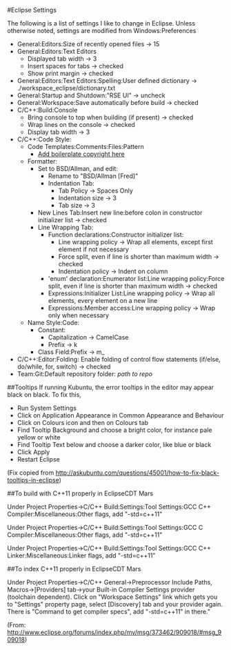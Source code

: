 #Eclipse Settings

The following is a list of settings I like to change in Eclipse. Unless otherwise noted, settings are modified from Windows:Preferences
- General:Editors:Size of recently opened files -> 15
- General:Editors:Text Editors
  - Displayed tab width -> 3
  - Insert spaces for tabs -> checked
  - Show print margin -> checked
- General:Editors:Text Editors:Spelling:User defined dictionary -> ./workspace_eclipse/dictionary.txt
- General:Startup and Shutdown:"RSE UI" -> uncheck
- General:Workspace:Save automatically before build -> checked
- C/C++:Build:Console
  - Bring console to top when building (if present) -> checked
  - Wrap lines on the console -> checked
  - Display tab width -> 3
- C/C++:Code Style: 
  - Code Templates:Comments:Files:Pattern
    - [Add boilerplate copyright here](https://raw.githubusercontent.com/fsziegler/Configurations/master/EclipseCopyright.txt)
  - Formatter:
    - Set to BSD/Allman, and edit:
      - Rename to "BSD/Allman [Fred]"
      - Indentation Tab:
        - Tab Policy -> Spaces Only
        - Indentation size -> 3
        - Tab size -> 3
    - New Lines Tab:Insert new line:before colon in constructor initializer list -> checked
    - Line Wrapping Tab:
      - Function declarations:Constructor initializer list:
        - Line wrapping policy -> Wrap all elements, except first element if not necessary
        - Force split, even if line is shorter than maximum width -> checked
        - Indentation policy -> Indent on column
      - 'enum' declaration:Enumerator list:Line wrapping policy:Force split, even if line is shorter than maximum width -> checked
      - Expressions:Initializer List:Line wrapping policy -> Wrap all elements, every element on a new line
      - Expressions:Member access:Line wrapping policy -> Wrap only when necessary
  - Name Style:Code:
    - Constant:
      - Capitalization -> CamelCase
      - Prefix -> k
    - Class Field:Prefix -> m_
- C/C++:Editor:Folding: Enable folding of control flow statements (if/else, do/while, for, switch) -> checked
- Team:Git:Default repository folder: *path to repo*

##Tooltips
If running Kubuntu, the error tooltips in the editor may appear black on black. To fix this,
- Run System Settings
- Click on Application Appearance in Common Appearance and Behaviour
- Click on Colours icon and then on Colours tab
- Find Tooltip Background and choose a bright color, for instance pale yellow or white
- Find Tooltip Text below and choose a darker color, like blue or black
- Click Apply
- Restart Eclipse

(Fix copied from http://askubuntu.com/questions/45001/how-to-fix-black-tooltips-in-eclipse)

##To build with C++11 properly in EclipseCDT Mars

Under Project Properties->C/C++ Build:Settings:Tool Settings:GCC C++ Compiler:Miscellaneous:Other flags, add "-std=c++11" 

Under Project Properties->C/C++ Build:Settings:Tool Settings:GCC C Compiler:Miscellaneous:Other flags, add "-std=c++11" 

Under Project Properties->C/C++ Build:Settings:Tool Settings:GCC C++ Linker:Miscellaneous:Linker flags, add "-std=c++11" 

##To index C++11 properly in EclipseCDT Mars

Under Project Properties->C/C++ General->Preprocessor Include Paths, Macros->[Providers] tab->your Built-in Compiler Settings provider (toolchain dependent).
Click on "Workspace Settings" link which gets you to "Settings" property page, select [Discovery] tab and your provider again. There is "Command to get compiler specs", add "-std=c++11" in there."

(From: http://www.eclipse.org/forums/index.php/mv/msg/373462/909018/#msg_909018)

